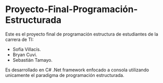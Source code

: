 # Proyecto-Final-Programación-Estructurada
Este es el proyecto final de programación estructura de estudiantes de la carrera de TI:
  - Sofía Villacís.
  - Bryan Cuvi.
  - Sebastián Tamayo.
  
Es desarrollado en C# .Net framework enfocado a consola utilizando unicamente el paradigma de programación estructurada.
